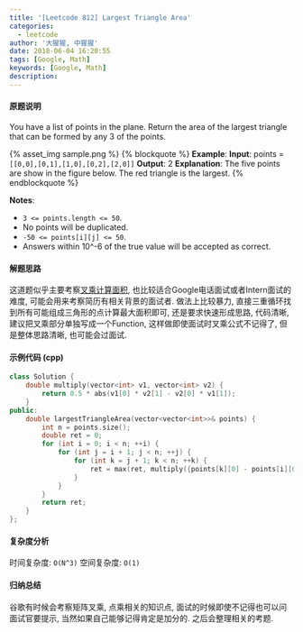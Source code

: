 ```yaml
---
title: '[Leetcode 812] Largest Triangle Area'
categories:
  - leetcode
author: '大猩猩, 中猩猩'
date: 2018-06-04 16:20:55
tags: [Google, Math]
keywords: [Google, Math]
description:
---
```

#### 原题说明
You have a list of points in the plane. Return the area of the largest triangle that can be formed by any 3 of the points.

{% asset_img sample.png %}
{% blockquote %}
**Example**:
**Input**: points = `[[0,0],[0,1],[1,0],[0,2],[2,0]]`
**Output**: 2
**Explanation**: 
The five points are show in the figure below. The red triangle is the largest.
{% endblockquote %}

**Notes**:
- `3 <= points.length <= 50`.
- No points will be duplicated.
- `-50 <= points[i][j] <= 50`.
- Answers within 10^-6 of the true value will be accepted as correct.

#### 解题思路
这道题似乎主要考察[叉乘计算面积](http://www.maths.usyd.edu.au/u/MOW/vectors/vectors-11/v-11-7.html), 也比较适合Google电话面试或者Intern面试的难度, 可能会用来考察简历有相关背景的面试者.
做法上比较暴力, 直接三重循环找到所有可能组成三角形的点计算最大面积即可, 还是要求快速形成思路, 代码清晰, 建议把叉乘部分单独写成一个Function, 这样做即使面试时叉乘公式不记得了, 但是整体思路清晰, 也可能会过面试. 

#### 示例代码 (cpp)
```cpp
class Solution {
    double multiply(vector<int> v1, vector<int> v2) {
        return 0.5 * abs(v1[0] * v2[1] - v2[0] * v1[1]);
    }
public:
    double largestTriangleArea(vector<vector<int>>& points) {
        int n = points.size();
        double ret = 0;
        for (int i = 0; i < n; ++i) {
            for (int j = i + 1; j < n; ++j) {
                for (int k = j + 1; k < n; ++k) {
                    ret = max(ret, multiply({points[k][0] - points[i][0], points[k][1] - points[i][1]}, {points[k][0] - points[j][0], points[k][1] - points[j][1]}));
                }
            }
        }
        return ret;
    }
};
```

#### 复杂度分析
时间复杂度: `O(N^3)`
空间复杂度: `O(1)`

#### 归纳总结
谷歌有时候会考察矩阵叉乘, 点乘相关的知识点, 面试的时候即使不记得也可以问面试官要提示, 当然如果自己能够记得肯定是加分的. 之后会整理相关的考题.